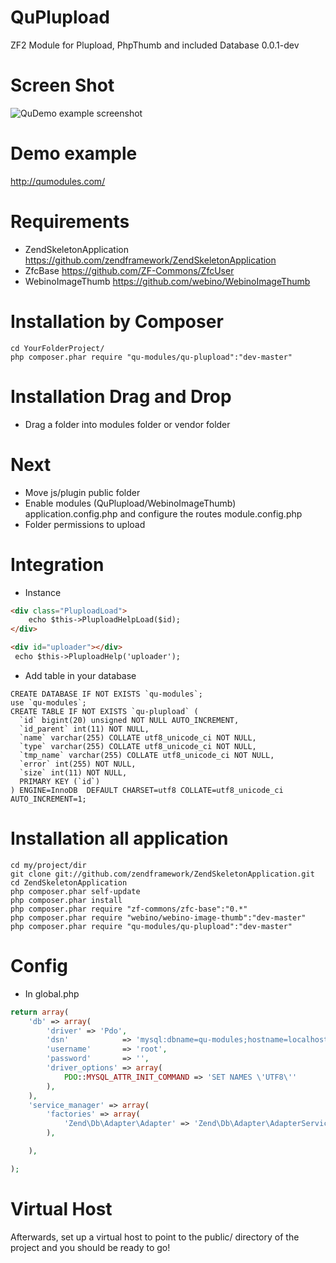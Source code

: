 QuPlupload
==========

ZF2 Module for Plupload, PhpThumb and included Database
0.0.1-dev

Screen Shot
==================================

![QuDemo example screenshot](http://dibuixa.com/screen.png)

Demo example
==================================

http://qumodules.com/

Requirements
==================================
- ZendSkeletonApplication https://github.com/zendframework/ZendSkeletonApplication
- ZfcBase https://github.com/ZF-Commons/ZfcUser
- WebinoImageThumb https://github.com/webino/WebinoImageThumb

Installation by Composer
========================

```
cd YourFolderProject/
php composer.phar require "qu-modules/qu-plupload":"dev-master"
```

Installation Drag and Drop
========================
- Drag a folder into modules folder or vendor folder


Next
========================
- Move js/plugin public folder
- Enable modules (QuPlupload/WebinoImageThumb) application.config.php and configure the routes module.config.php
- Folder permissions to upload

Integration
========================

- Instance

```html
<div class="PluploadLoad">
    echo $this->PluploadHelpLoad($id);
</div>
```
```html
<div id="uploader"></div>
 echo $this->PluploadHelp('uploader');
```

- Add table in your database


```mysql
CREATE DATABASE IF NOT EXISTS `qu-modules`;
use `qu-modules`;
CREATE TABLE IF NOT EXISTS `qu-plupload` (
  `id` bigint(20) unsigned NOT NULL AUTO_INCREMENT,
  `id_parent` int(11) NOT NULL,
  `name` varchar(255) COLLATE utf8_unicode_ci NOT NULL,
  `type` varchar(255) COLLATE utf8_unicode_ci NOT NULL,
  `tmp_name` varchar(255) COLLATE utf8_unicode_ci NOT NULL,
  `error` int(255) NOT NULL,
  `size` int(11) NOT NULL,
  PRIMARY KEY (`id`)
) ENGINE=InnoDB  DEFAULT CHARSET=utf8 COLLATE=utf8_unicode_ci AUTO_INCREMENT=1;
```


Installation all application
========================

```
cd my/project/dir
git clone git://github.com/zendframework/ZendSkeletonApplication.git
cd ZendSkeletonApplication
php composer.phar self-update
php composer.phar install
php composer.phar require "zf-commons/zfc-base":"0.*"
php composer.phar require "webino/webino-image-thumb":"dev-master"
php composer.phar require "qu-modules/qu-plupload":"dev-master"
```

Config
========================
- In global.php
```php
return array(
    'db' => array(
        'driver' => 'Pdo',
        'dsn'            => 'mysql:dbname=qu-modules;hostname=localhost',
        'username'       => 'root',
        'password'       => '',
        'driver_options' => array(
            PDO::MYSQL_ATTR_INIT_COMMAND => 'SET NAMES \'UTF8\''
        ),
    ),
    'service_manager' => array(
        'factories' => array(
            'Zend\Db\Adapter\Adapter' => 'Zend\Db\Adapter\AdapterServiceFactory',
        ),

    ),

);
```

Virtual Host
========================
Afterwards, set up a virtual host to point to the public/ directory of the project and you should be ready to go!

